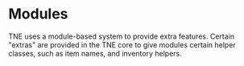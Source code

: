 # Modules
TNE uses a module-based system to provide extra features. Certain "extras" are provided in the TNE core to give modules 
certain helper classes, such as item names, and inventory helpers.